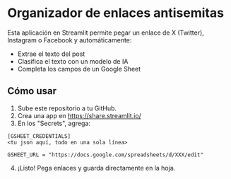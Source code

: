 # Organizador de enlaces antisemitas

Esta aplicación en Streamlit permite pegar un enlace de X (Twitter), Instagram o Facebook y automáticamente:

- Extrae el texto del post
- Clasifica el texto con un modelo de IA
- Completa los campos de un Google Sheet

## Cómo usar

1. Sube este repositorio a tu GitHub.
2. Crea una app en https://share.streamlit.io/
3. En los "Secrets", agrega:

```
[GSHEET_CREDENTIALS]
<tu json aquí, todo en una sola línea>

GSHEET_URL = "https://docs.google.com/spreadsheets/d/XXX/edit"
```

4. ¡Listo! Pega enlaces y guarda directamente en la hoja.